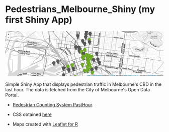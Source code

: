 # Pedestrians_Melbourne_Shiny (my first Shiny App)

![Sample](Sample_Image.png)

Simple Shiny App that displays pedestrian traffic in Melbourne's CBD in the last hour. 
The data is fetched from the City of Melbourne's Open Data Portal.

* [Pedestrian Counting System PastHour](https://data.melbourne.vic.gov.au/Transport/Pedestrian-Counting-System-Past-Hour-counts-per-mi/d6mv-s43h).

* CSS obtained [here](https://bootswatch.com/sandstone/)

* Maps created with [Leaflet for R](https://rstudio.github.io/leaflet/)

